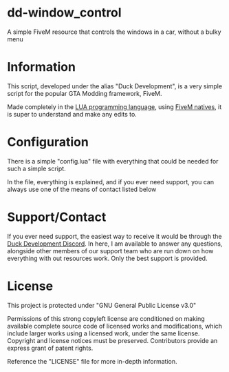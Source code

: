 ﻿
#  dd-window_control

  

A simple FiveM resource that controls the windows in a car, without a bulky menu

  

#  Information

  

This script, developed under the alias "Duck Development", is a very simple script for the popular GTA Modding framework, FiveM.

Made completely in the [LUA programming language](https://www.lua.org/), using [FiveM natives](https://docs.fivem.net/natives/), it is super to understand and make any edits to.

  

#  Configuration

  

There is a simple "config.lua" file with everything that could be needed for such a simple script.

In the file, everything is explained, and if you ever need support, you can always use one of the means of contact listed below

# Support/Contact

If you ever need support, the easiest way to receive it would be through the [Duck Development Discord](https://discord.gg/3rMN9uZAnf). In here, I am available to answer any questions, alongside other members of our support team who are run down on how everything with out resources work. Only the best support is provided.

# License

This project is protected under "GNU General Public License v3.0"

Permissions of this strong copyleft license are conditioned on making available complete source code of licensed works and modifications, which include larger works using a licensed work, under the same license. Copyright and license notices must be preserved. Contributors provide an express grant of patent rights.

Reference the "LICENSE" file for more in-depth information.
